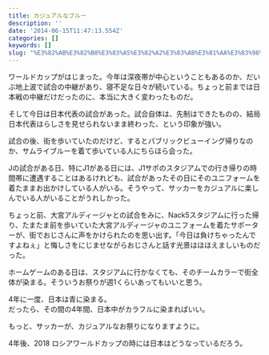 ```yaml
---
title: カジュアルなブルー
description: ''
date: '2014-06-15T11:47:13.554Z'
categories: []
keywords: []
slug: "%E3%82%AB%E3%82%B8%E3%83%A5%E3%82%A2%E3%83%AB%E3%81%AA%E3%83%96%E3%83%AB%E3%83%BC"
---
```

ワールドカップがはじまった。今年は深夜帯が中心ということもあるのか、だいぶ地上波で試合の中継があり、寝不足な日々が続いている。ちょっと前までは日本戦の中継だけだったのに、本当に大きく変わったものだ。

そして今日は日本代表の試合があった。試合自体は、先制はできたものの、結局日本代表はらしさを見せられないまま終わった、という印象が強い。

試合の後、街を歩いていたのだけど、するとパブリックビューイング帰りなのか、サムライブルーを着て歩いている人にちらほら会った。

Jの試合がある日、特にJ1がある日には、J1サポのスタジアムでの行き帰りの時間帯に遭遇することはあるけれども、試合があったその日にそのユニフォームを着たままお出かけしている人がいる。そうやって、サッカーをカジュアルに楽しんでいる人がいることがうれしかった。

ちょっと前、大宮アルディージャとの試合をみに、Nack5スタジアムに行った帰り、たまたま前を歩いていた大宮アルディージャのユニフォームを着たサポーターが、街でおじさんに声をかけられたのを思い出す。「今日は負けちゃったんですよねぇ」と悔しさをにじませながらおじさんと話す光景はほほえましいものだった。

ホームゲームのある日は、スタジアムに行かなくても、そのチームカラーで街全体が染まる。そういうお祭りが週1くらいあってもいいと思う。

4年に一度、日本は青に染まる。  
だったら、その間の4年間、日本中がカラフルに染まればいい。

もっと、サッカーが、カジュアルなお祭りになりますように。

4年後、2018 ロシアワールドカップの時には日本はどうなっているだろう。